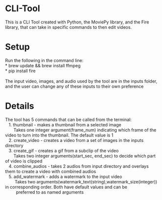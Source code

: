 # CLI-Tool

This is a CLI Tool created with Python, the MoviePy library, and the Fire library, that can take in specific commands to then edit videos. 

<h1>Setup</h1>
Run the following in the command line: <br/>
<space><space>*<space> brew update && brew install ffmpeg <br/>
<space><space>*<space> pip install fire <br/>
<br/>
The input video, images, and audio used by the tool are in the inputs folder, and the user can change any of these inputs to their own preference 

<h1>Details</h1>
The tool has 5 commands that can be called from the terminal: <br/>
&nbsp&nbsp&nbsp1. thumbnail - makes a thumbnail from a selected image <br/>
&nbsp&nbsp&nbsp&nbsp&nbsp&nbsp&nbspTakes one integer argument(frame_num) indicating which frame of the video to turn into the thumbnail. The default value is 1 <br/>
&nbsp&nbsp&nbsp2. create_video - creates a video from a set of images in the inputs directory <br/>
&nbsp&nbsp&nbsp3. create_gif - creates a gif from a subclip of the video <br/>
&nbsp&nbsp&nbsp&nbsp&nbsp&nbsp&nbspTakes two integer arguments(start_sec, end_sec) to decide which part of video is clipped <br/>
&nbsp&nbsp&nbsp4. combine_audios - takes 2 audios from input directory and overlays them to create a video with combined audios <br/>
&nbsp&nbsp&nbsp5. add_watermark - adds a watermark to the input video <br/>
&nbsp&nbsp&nbsp&nbsp&nbsp&nbsp&nbsp&nbspTakes two arguments(watermark_text(string),watermark_size(integer)) in corresponding order. Both have default values and can be <br/> &nbsp&nbsp&nbsp&nbsp&nbsp&nbsp&nbsp&nbsp preferred to as named arguments
